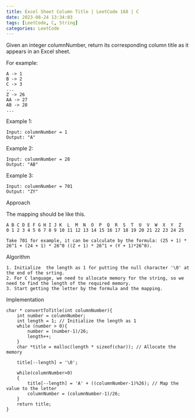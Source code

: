 ```yaml
---
title: Excel Sheet Column Title | LeetCode 168 | C
date: 2023-08-24 13:34:03
tags: [LeetCode, C, String]
categories: LeetCode
---
```


Given an integer columnNumber, return its corresponding column title as it appears in an Excel sheet.

For example:

```
A -> 1
B -> 2
C -> 3
...
Z -> 26
AA -> 27
AB -> 28 
...
```

Example 1:
```
Input: columnNumber = 1
Output: "A"
```
Example 2:
```
Input: columnNumber = 28
Output: "AB"
```
Example 3:
```
Input: columnNumber = 701
Output: "ZY"
```

Approach

The mapping should be like this.
```
A B C D E F G H I J K  L  M  N  O  P  Q  R  S  T  U  V  W  X  Y  Z
0 1 2 3 4 5 6 7 8 9 10 11 12 13 14 15 16 17 18 19 20 21 22 23 24 25
```

```
Take 701 for example, it can be calculate by the formula: (25 + 1) * 26^1 + (24 + 1) * 26^0 ((Z + 1) * 26^1 + (Y + 1)*26^0).
```

Algorithm

```
1. Initialize  the length as 1 for putting the null character '\0' at the end of the srting.
2. For C language, we need to allocate memory for the string, so we need to find the length of the required memory.
3. Start getting the letter by the formula and the mapping.
```

Implementation

```
char * convertToTitle(int columnNumber){
    int number = columnNumber;
    int length = 1; // Initialize the length as 1
    while (number > 0){
        number = (number-1)/26;
        length++;
    }
    char *title = malloc(length * sizeof(char)); // Allocate the memory

    title[--length] = '\0';
    
    while(columnNumber>0)
    {
        title[--length] = 'A' + ((columnNumber-1)%26); // Map the value to the letter
        columnNumber = (columnNumber-1)/26;
    }
    return title;
}
```